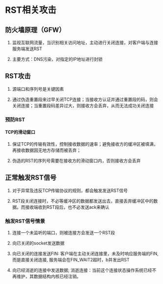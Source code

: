 # RST相关攻击

## 防火墙原理（GFW）

1. 监视互联网流量，当识别相关访问地址，主动进行关闭连接，对客户端与连接服务端发送RST

2. 主要方式：DNS污染，对指定的IP地址进行封锁

## RST攻击

1. 源端口和序列号是关键因素

2. 通过伪造重置段来过早关闭TCP连接；当接收方认证并通过重置段的码，则会关闭连接；当重置段码差异过大，则接收方会丢弃，从而无法成功关闭连接

### 预防RST

#### TCP的滑动窗口

1. 保证TCP的传输有效性，控制接收数据的速率；避免接收方的缓冲区被填满，再接收数据因无地方存储而被丢弃；

2. 伪造的RST的序列号需要在接收方的滑动窗口内，否则接收方会丢弃

## 正常触发RST信号

1. 对于异常及违反TCP传输协议的规则，都会触发发送RST信号

2. RST段关闭连接时，不必等缓冲区的数据都发送出去，直接丢弃缓冲区中的数据。而接收端收到RST段后，也不必发送ack来确认

### 触发RST信号情景

1. 连接一个未监听的端口，则被连接方会发送一个RST段

2. 向已关闭的socket发送数据

3. 向已关闭的连接发送FIN: 客户端在主动关闭连接里，未及时响应服务端的FIN, 而是直接关闭连接, 服务端会在FIN_WAIT2超时，b并发出RST

4. 向已经消逝的连接中发送数据; 消逝连接：当前这个连接状态操作系统已经不再维护，其数据结构内核已经注销。
